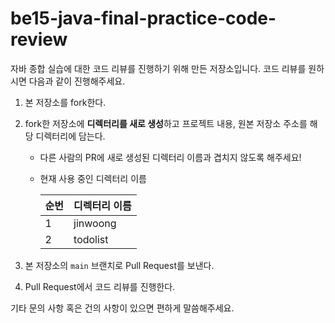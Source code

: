 # be15-java-final-practice-code-review
자바 종합 실습에 대한 코드 리뷰를 진행하기 위해 만든 저장소입니다. 코드 리뷰를 원하시면 다음과 같이 진행해주세요.

1. 본 저장소를 fork한다.
2. fork한 저장소에 **디렉터리를 새로 생성**하고 프로젝트 내용, 원본 저장소 주소를 해당 디렉터리에 담는다.
   - 다른 사람의 PR에 새로 생성된 디렉터리 이름과 겹치지 않도록 해주세요!
   - 현재 사용 중인 디렉터리 이름
   
     | 순번 | 디렉터리 이름 |
     | --- | --- |
     | 1 | jinwoong | 
     | 2 | todolist |

3. 본 저장소의 `main` 브랜치로 Pull Request를 보낸다.
4. Pull Request에서 코드 리뷰를 진행한다.

기타 문의 사항 혹은 건의 사항이 있으면 편하게 말씀해주세요.